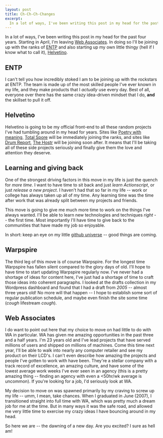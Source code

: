 ```yaml
---
layout: post
title: Ch-Ch-Ch-Changes
excerpt:
  In a lot of ways, I've been writing this post in my head for the past four years.  Starting in April, I'm leaving <a href="http://webassociates.com">Web Associates</a>.  In doing so I'll be joining up with the ranks of <a href="http://entp.com">ENTP</a> and also starting up my own little thingy (hell if I know what to call it)
---
```


In a lot of ways, I've been writing this post in my head for the past four years.  Starting in April, I'm leaving [Web Associates](http://webassociates.com).  In doing so I'll be joining up with the ranks of [ENTP](http://entp.com) and also starting up my own little thingy (hell if I know what to call it), [Helvetino](http://helvetino.com).

## ENTP

I can't tell you how incredibly stoked I am to be joining up with the rockstars at ENTP. The team is made up of the most skilled people I've ever known in my life, and they make products that I *actually* use every day.  Best of all, everyone over there has the same crazy idea-driven mindset that I do, **and** the skillset to pull it off.

## Helvetino

Helvetino is going to be my official front-end to all these random projects I've had tumbling around in my head for years.  Sites like [Poetry with meaning](http://poetrywithmeaning.com), [Total Spore](http://totalspore.com) will be immediately joining the ranks, and sites like [Drum Report](http://drumreport.com), [The Hostr](http://thehostr.com) will be joining soon after.  It means that I'll be taking all of these side projects seriously and finally give them the love and attention they deserve.

## Learning and giving back

One of the strongest driving factors in this move in my life is just the quench for *more time*.  I want to have time to sit back and just *learn Actionscript*, or just *release a new project*.  I haven't had that so far in my life -- work or college has always taken up all of my time.  Any learning time was the time after work that was already split between my projects and friends.

This move is going to give me much more time to work on the things I've always wanted. I'll be able to learn new technologies and techniques *right* -- the first time.  Most importantly I'll have time to give back to the communities that have made my job so enjoyable.

In short: keep an eye on my little [github universe](http://github.com/kneath) -- good things are coming.

## Warpspire

The third leg of this move is of course Warpspire. For the longest time Warpspire has fallen silent compared to the glory days of old.  I'll hope to have time to start updating Warpspire regularly now.  I've never had a shortage of ideas for content here, I've just had a shortage of time to craft those ideas into coherent paragraphs.  I looked at the drafts collection in my Wordpress dashboard and found that I had a draft from *2005* -- almost three years old!  No more will that happen -- I hope to establish some sort of regular publication schedule, and maybe even finish the site some time (*cough* lifestream *cough*).

## Web Associates

I do want to point out here that my choice to move on had little to do with WA in particular.  WA has given me amazing opportunities in the past three and a half years.  I'm 23 years old and I've lead projects that have served millions of users and shipped on millions of machines.  Come this time next year, I'll be able to walk into nearly any computer retailer and see my product on their LCD's.  I can't even describe how amazing the projects and people I've gotten to work with have been.  They're a stellar company with a track record of excellence, an amazing culture, and have some of the lowest average work weeks I've ever seen in an agency (this is a pretty amazing thing -- finding an agency with even a <50hr/wk average is uncommon).  If you're looking for a job, I'd seriously look at WA.

My decision to move on was spawned primarily by my craving to screw up my life -- umm, I mean, take chances.  When I graduated in June (2007), I transitioned straight into full time with WA, which was pretty much a dream job for me at the time.  But in many ways it was the safe road, and allowed me very little time to exercise my crazy ideas I have bouncing around in my head.

So here we are -- the dawning of a new day. Are you excited? I sure as hell am!